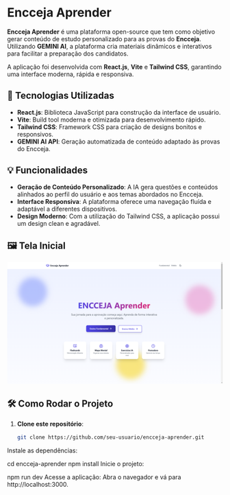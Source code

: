 # Encceja Aprender

**Encceja Aprender** é uma plataforma open-source que tem como objetivo gerar conteúdo de estudo personalizado para as provas do **Encceja**. Utilizando **GEMINI AI**, a plataforma cria materiais dinâmicos e interativos para facilitar a preparação dos candidatos.

A aplicação foi desenvolvida com **React.js**, **Vite** e **Tailwind CSS**, garantindo uma interface moderna, rápida e responsiva.

## 🚀 Tecnologias Utilizadas

- **React.js**: Biblioteca JavaScript para construção da interface de usuário.
- **Vite**: Build tool moderna e otimizada para desenvolvimento rápido.
- **Tailwind CSS**: Framework CSS para criação de designs bonitos e responsivos.
- **GEMINI AI API**: Geração automatizada de conteúdo adaptado às provas do Encceja.

## 💡 Funcionalidades

- **Geração de Conteúdo Personalizado**: A IA gera questões e conteúdos alinhados ao perfil do usuário e aos temas abordados no Encceja.
- **Interface Responsiva**: A plataforma oferece uma navegação fluída e adaptável a diferentes dispositivos.
- **Design Moderno**: Com a utilização do Tailwind CSS, a aplicação possui um design clean e agradável.

## 🖼️ Tela Inicial

![Tela Inicial](images/tela%20inicial.png)

## 🛠️ Como Rodar o Projeto

1. **Clone este repositório**:
   ```bash
   git clone https://github.com/seu-usuario/encceja-aprender.git
Instale as dependências:

cd encceja-aprender
npm install
Inicie o projeto:


npm run dev
Acesse a aplicação: Abra o navegador e vá para http://localhost:3000.
